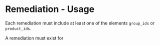 # Remediation - Usage

Each remediation must include at least one of the elements `group_ids` or `product_ids`.

A remediation must exist for
